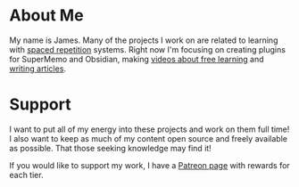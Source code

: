 # About Me

My name is James. Many of the projects I work on are related to learning with [spaced repetition](https://www.experimental-learning.com/Concepts/SpacedRepetition) systems. Right now I'm focusing on creating plugins for SuperMemo and Obsidian, making [videos about free learning](https://www.youtube.com/channel/UCIaS9XDdQkvIjASBfgim1Uw) and [writing articles](https://www.experimental-learning.com/).

# Support

I want to put all of my energy into these projects and work on them full time! I also want to keep as much of my content open source and freely available as possible. That those seeking knowledge may find it!

If you would like to support my work, I have a [Patreon page](https://www.patreon.com/experimentallearning) with rewards for each tier.
